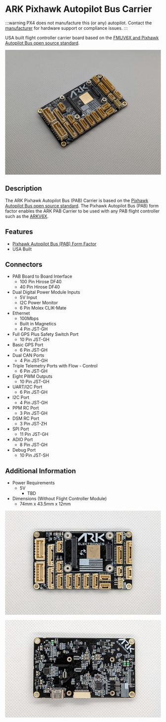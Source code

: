 # ARK Pixhawk Autopilot Bus Carrier

:::warning PX4 does not manufacture this (or any) autopilot. Contact the [manufacturer](https://arkelectron.com/contact-us/) for hardware support or compliance issues. :::

USA built flight controller carrier board based on the [FMUV6X and Pixhawk Autopilot Bus open source standard](https://github.com/pixhawk/Pixhawk-Standards).

![ARKPAB Main Photo](../../assets/flight_controller/arkpab/ARKPAB-main.jpg)

## Description
The ARK Pixhawk Autopilot Bus (PAB) Carrier is based on the [Pixhawk Autopilot Bus open source standard](https://github.com/pixhawk/Pixhawk-Standards). The Pixhawk Autopilot Bus (PAB) form factor enables the ARK PAB Carrier to be used with any PAB flight controller such as the [ARKV6X](../flight_controller/arkv6x.md).

## Features
- [Pixhawk Autopilot Bus (PAB) Form Factor](https://github.com/pixhawk/Pixhawk-Standards/blob/master/DS-010%20Pixhawk%20Autopilot%20Bus%20Standard.pdf?_ga=2.20605755.2081055420.1671562222-391294592.1671562222)
- USA Built

## Connectors
- PAB Board to Board Interface
    - 100 Pin Hirose DF40
    - 40 Pin Hirose DF40
- Dual Digital Power Module Inputs
    - 5V Input
    - I2C Power Monitor
    - 6 Pin Molex CLIK-Mate
- Ethernet
    - 100Mbps
    - Built in Magnetics
    - 4 Pin JST-GH
- Full GPS Plus Safety Switch Port
    - 10 Pin JST-GH
- Basic GPS Port
    - 6 Pin JST-GH
- Dual CAN Ports
    - 4 Pin JST-GH
- Triple Telemetry Ports with Flow - Control
    - 6 Pin JST-GH
- Eight PWM Outputs
    - 10 Pin JST-GH
- UART/I2C Port
    - 6 Pin JST-GH
- I2C Port
    - 4 Pin JST-GH
- PPM RC Port
    - 3 Pin JST-GH
- DSM RC Port
    - 3 Pin JST-ZH
- SPI Port
    - 11 Pin JST-GH
- ADIO Port
    - 8 Pin JST-GH
- Debug Port
    - 10 Pin JST-SH

## Additional Information
- Power Requirements
    - 5V
        - TBD
- Dimensions (Without Flight Controller Module)
    - 74mm x 43.5mm x 12mm

![ARKPAB Top Down Photo](../../assets/flight_controller/arkpab/ARKPAB-top.jpg)

![ARKPAB Bottom Photo](../../assets/flight_controller/arkpab/ARKPAB-back2.jpg)